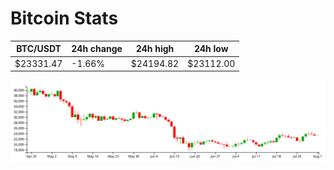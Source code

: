 # Bitcoin Stats

BTC/USDT|24h change|24h high|24h low|
|---|---|---|---|
|$23331.47|-1.66%|$24194.82|$23112.00|

<img src="./chart.svg">
